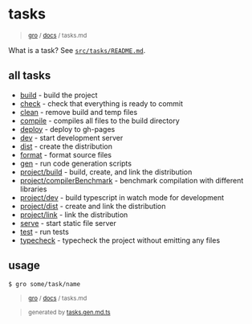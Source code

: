 # tasks

> <sub>[gro](/../..) / [docs](./) / tasks.md</sub>

What is a task? See [`src/tasks/README.md`](../task).

## all tasks

- [build](../build.task.ts) - build the project
- [check](../check.task.ts) - check that everything is ready to commit
- [clean](../clean.task.ts) - remove build and temp files
- [compile](../compile.task.ts) - compiles all files to the build directory
- [deploy](../deploy.task.ts) - deploy to gh-pages
- [dev](../dev.task.ts) - start development server
- [dist](../dist.task.ts) - create the distribution
- [format](../format.task.ts) - format source files
- [gen](../gen.task.ts) - run code generation scripts
- [project/build](../project/build.task.ts) - build, create, and link the distribution
- [project/compilerBenchmark](../project/compilerBenchmark.task.ts) - benchmark compilation with different libraries
- [project/dev](../project/dev.task.ts) - build typescript in watch mode for development
- [project/dist](../project/dist.task.ts) - create and link the distribution
- [project/link](../project/link.task.ts) - link the distribution
- [serve](../serve.task.ts) - start static file server
- [test](../test.task.ts) - run tests
- [typecheck](../typecheck.task.ts) - typecheck the project without emitting any files

## usage

```bash
$ gro some/task/name
```

> <sub>[gro](/../..) / [docs](./) / tasks.md</sub>

> <sub>generated by [tasks.gen.md.ts](tasks.gen.md.ts)</sub>
